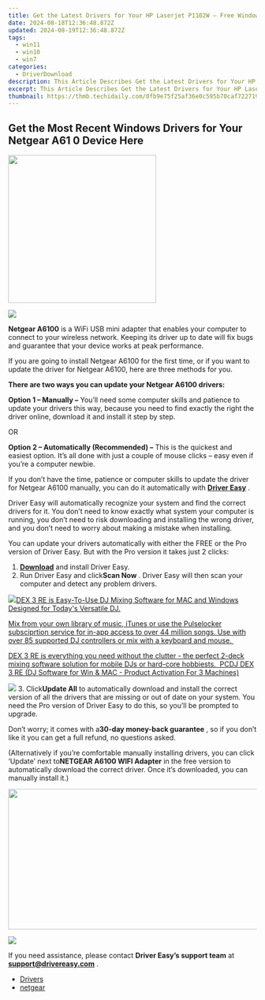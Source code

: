 ```yaml
---
title: Get the Latest Drivers for Your HP Laserjet P1102W – Free Windows Support
date: 2024-08-18T12:36:48.872Z
updated: 2024-08-19T12:36:48.872Z
tags:
  - win11
  - win10
  - win7
categories:
  - DriverDownload
description: This Article Describes Get the Latest Drivers for Your HP Laserjet P1102W – Free Windows Support
excerpt: This Article Describes Get the Latest Drivers for Your HP Laserjet P1102W – Free Windows Support
thumbnail: https://thmb.techidaily.com/0fb9e75f25af36e0c595b70caf722719ae176ebbaafa4088d329d674adb3fc6f.jpg
---
```


## Get the Most Recent Windows Drivers for Your Netgear A61 0 Device Here

<!-- affiliate ads begin -->
<a href="https://natural-cycles.sjv.io/c/5597632/2072199/17885" target="_top" id="2072199"><img src="//a.impactradius-go.com/display-ad/17885-2072199" border="0" alt="" width="300" height="300"/></a><img height="0" width="0" src="https://imp.pxf.io/i/5597632/2072199/17885" style="position:absolute;visibility:hidden;" border="0" />
<!-- affiliate ads end -->
![](https://images.drivereasy.com/wp-content/uploads/2019/09/NETGEAR-A6100.png)

**Netgear A6100** is a WiFi USB mini adapter that enables your computer to connect to your wireless network. Keeping its driver up to date will fix bugs and guarantee that your device works at peak performance.

 If you are going to install Netgear A6100 for the first time, or if you want to update the driver for Netgear A6100, here are three methods for you.

**There are two ways you can update your Netgear A6100 drivers:**

**Option 1 – Manually –** You’ll need some computer skills and patience to update your drivers this way, because you need to find exactly the right the driver online, download it and install it step by step.

OR

**Option 2 – Automatically (Recommended) –** This is the quickest and easiest option. It’s all done with just a couple of mouse clicks – easy even if you’re a computer newbie.

 If you don’t have the time, patience or computer skills to update the driver for Netgear A6100 manually, you can do it automatically with **[Driver Easy](https://tools.techidaily.com/drivereasy/download/)**  .

 Driver Easy will automatically recognize your system and find the correct drivers for it. You don’t need to know exactly what system your computer is running, you don’t need to risk downloading and installing the wrong driver, and you don’t need to worry about making a mistake when installing.

 You can update your drivers automatically with either the FREE or the Pro version of Driver Easy. But with the Pro version it takes just 2 clicks:

1. **[Download](https://tools.techidaily.com/drivereasy/download/)**  and install Driver Easy.
2. Run Driver Easy and click**Scan Now** . Driver Easy will then scan your computer and detect any problem drivers.  
<!-- affiliate ads begin -->
<a href="https://shop.pcdj.com/order/checkout.php?PRODS=4698827&QTY=1&AFFILIATE=108875&CART=1"> <img src="https://secure.avangate.com/images/merchant/47f4b6321e9fd8e8f7326a6adc1a7c1e/products/dex3REpage-newmainscreenshot.png" border="0">DEX 3 RE is Easy-To-Use DJ Mixing Software for MAC and Windows Designed for Today's Versatile DJ. 

 Mix from your own library of music, iTunes or use the Pulselocker subsciprtion service for in-app access to over 44 million songs. Use with over 85 supported DJ controllers or mix with a keyboard and mouse.  

 DEX 3 RE is everything you need without the clutter - the perfect 2-deck mixing software solution for mobile DJs or hard-core hobbiests.  
 PCDJ DEX 3 RE (DJ Software for Win & MAC - Product Activation For 3 Machines)</a>
<!-- affiliate ads end -->
![](https://images.drivereasy.com/wp-content/uploads/2018/07/9-3.png)
3. Click**Update All** to automatically download and install the correct version of all the drivers that are missing or out of date on your system. You need the Pro version of Driver Easy to do this, so you’ll be prompted to upgrade.  

 Don’t worry; it comes with a**30-day money-back guarantee** , so if you don’t like it you can get a full refund, no questions asked.  

 (Alternatively if you’re comfortable manually installing drivers, you can click ‘Update’ next to**NETGEAR A6100 WIFI Adapter** in the free version to automatically download the correct driver. Once it’s downloaded, you can manually install it.)  
<!-- affiliate ads begin -->
<a href="https://cowinaudio.pxf.io/c/5597632/1116855/13794" target="_top" id="1116855"><img src="//a.impactradius-go.com/display-ad/13794-1116855" border="0" alt="" width="767" height="285"/></a><img height="0" width="0" src="https://imp.pxf.io/i/5597632/1116855/13794" style="position:absolute;visibility:hidden;" border="0" />
<!-- affiliate ads end -->
![](https://images.drivereasy.com/wp-content/uploads/2018/07/10-1.png)

 If you need assistance, please contact **Driver Easy’s support team** at [**support@drivereasy.com**](https://tools.techidaily.com/drivereasy/download/) .

* [Drivers](https://tools.techidaily.com/drivereasy/download/)
* [netgear](https://tools.techidaily.com/drivereasy/download/)

<ins class="adsbygoogle"
     style="display:block"
     data-ad-format="autorelaxed"
     data-ad-client="ca-pub-7571918770474297"
     data-ad-slot="1223367746"></ins>



<ins class="adsbygoogle"
     style="display:block"
     data-ad-client="ca-pub-7571918770474297"
     data-ad-slot="8358498916"
     data-ad-format="auto"
     data-full-width-responsive="true"></ins>


